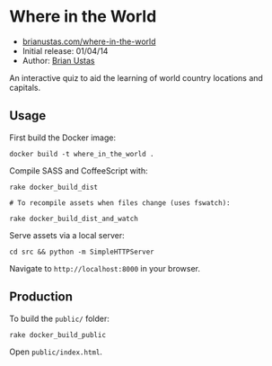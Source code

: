 # Where in the World

- [brianustas.com/where-in-the-world](http://brianustas.com/where-in-the-world/)
- Initial release: 01/04/14
- Author: [Brian Ustas](http://brianustas.com)

An interactive quiz to aid the learning of world country locations and capitals.

## Usage

First build the Docker image:

    docker build -t where_in_the_world .

Compile SASS and CoffeeScript with:

    rake docker_build_dist

    # To recompile assets when files change (uses fswatch):

    rake docker_build_dist_and_watch

Serve assets via a local server:

    cd src && python -m SimpleHTTPServer

Navigate to `http://localhost:8000` in your browser.

## Production

To build the `public/` folder:

    rake docker_build_public

Open `public/index.html`.
